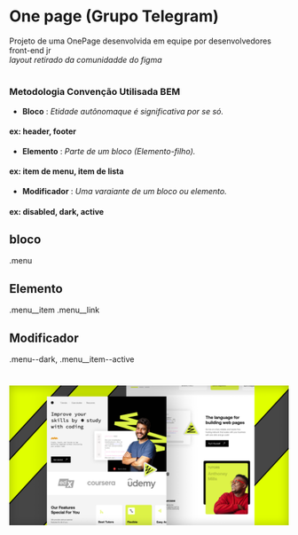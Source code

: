 # One page (Grupo Telegram)
Projeto de uma OnePage desenvolvida em equipe por desenvolvedores front-end jr <br> *layout retirado da comunidadde do figma*
#

### Metodologia Convenção Utilisada BEM 

- **Bloco** : *Etidade autônomaque é significativa por se só.*
#### ex: header, footer

- **Elemento** : *Parte de um bloco (Elemento-filho).*
#### ex: item de menu, item de lista

- **Modificador** : *Uma varaiante de um bloco ou elemento.*
#### ex: disabled, dark, active

## bloco
.menu

## Elemento
.menu__item .menu__link

## Modificador
.menu--dark,  .menu__item--active
#
<img src='./assets/images/readme.png'>

